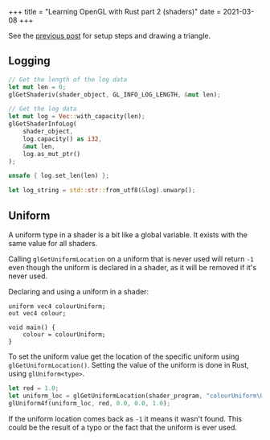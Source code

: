+++
title = "Learning OpenGL with Rust part 2 (shaders)"
date = 2021-03-08
+++

See the [previous post](@/posts/2021-03-03_rust-opengl-part-1.md) for setup
steps and drawing a triangle.

## Logging

```rust
// Get the length of the log data
let mut len = 0;
glGetShaderiv(shader_object, GL_INFO_LOG_LENGTH, &mut len);

// Get the log data
let mut log = Vec::with_capacity(len);
glGetShaderInfoLog(
    shader_object,
    log.capacity() as i32,
    &mut len,
    log.as_mut_ptr()
);

unsafe { log.set_len(len) };

let log_string = std::str::from_utf8(&log).unwarp();
```

## Uniform

A uniform type in a shader is a bit like a global variable.
It exists with the same value for all shaders.

Calling `glGetUniformLocation` on a uniform that is never used will return `-1` 
even though the uniform is declared in a shader, as it will be removed if it's
never used.

Declaring and using a uniform in a shader:

```sl
uniform vec4 colourUniform;
out vec4 colour;

void main() {
    colour = colourUniform;
}
```

To set the uniform value get the location of the specific uniform using
`glGetUniformLocation()`.
Setting the value of the uniform is done in Rust, using `glUniform<type>`.

```rust
let red = 1.0;
let uniform_loc = glGetUniformLocation(shader_program, "colourUniform\0".as_ptr())
glUniform4f(uniform_loc, red, 0.0, 0.0, 1.0);
```

If the uniform location comes back as `-1` it means it wasn't found.
This could be the result of a typo or the fact that the uniform is ever used.
